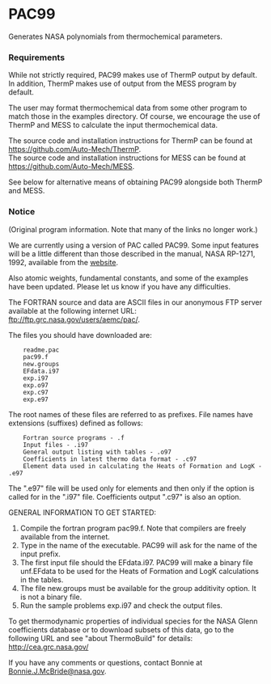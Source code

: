 # PAC99

Generates NASA polynomials from thermochemical parameters.

### Requirements

While not strictly required, PAC99 makes use of ThermP output by default. In addition, ThermP makes use of output from the MESS program by default.

The user may format thermochemical data from some other program to match those in the examples directory. Of course, we encourage the use of ThermP and MESS to calculate the input thermochemical data. 

The source code and installation instructions for ThermP can be found at <https://github.com/Auto-Mech/ThermP>.  
The source code and installation instructions for MESS can be found at <https://github.com/Auto-Mech/MESS>.

See below for alternative means of obtaining PAC99 alongside both ThermP and MESS.


### Notice

(Original program information. Note that many of the links no longer work.)
       
We are currently using a version of PAC called PAC99.  Some input features will 
be a little different than those described in the manual, NASA RP-1271, 1992, 
available from the [website](https://ntrs.nasa.gov/citations/19930003779).

Also atomic weights, fundamental constants, and some of the examples have been 
updated.  Please let us know if you have any difficulties.

The FORTRAN source and data are ASCII files in our anonymous FTP server available 
at the following internet URL: <ftp://ftp.grc.nasa.gov/users/aemc/pac/>.
         
The files you should have downloaded are:

    	readme.pac
    	pac99.f
		new.groups
		EFdata.i97
		exp.i97
		exp.o97
		exp.c97
		exp.e97

The root names of these files are referred to as prefixes. File names have 
extensions (suffixes) defined as follows: 

		Fortran source programs - .f
		Input files - .i97
		General output listing with tables - .o97
		Coefficients in latest thermo data format - .c97
		Element data used in calculating the Heats of Formation and LogK - .e97

The ".e97" file will be used only for elements and then only if the option is 
called for in the ".i97" file.   Coefficients output ".c97" is also an option.

GENERAL INFORMATION TO GET STARTED:

1)  Compile the fortran program pac99.f.  Note that compilers are freely available 
    from the internet.
2)  Type in the name of the executable.  PAC99 will ask for the name of the 
    input prefix.
3)  The first input file should the EFdata.i97.  PAC99 will make a binary file 
    unf.EFdata to be used for the Heats of Formation and LogK calculations in the 
    tables.
4)  The file new.groups must be available for the group additivity option.  It is 
    not a binary file.
5)  Run the sample problems exp.i97 and check the output files.

To get thermodynamic properties of individual species for the NASA Glenn 
coefficients database or to download subsets of this data, go to the following 
URL and see "about ThermoBuild" for details: <http://cea.grc.nasa.gov/>

If you have any comments or questions, contact Bonnie at Bonnie.J.McBride@nasa.gov.
